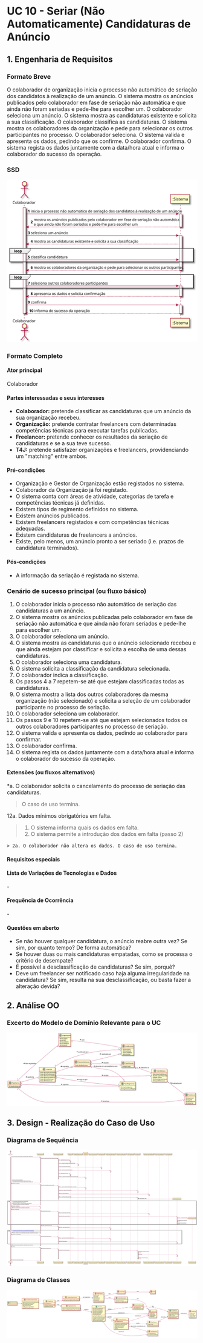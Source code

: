# UC 10 - Seriar (Não Automaticamente) Candidaturas de Anúncio


## 1. Engenharia de Requisitos

### Formato Breve

O colaborador de organização inicia o processo não automático de seriação dos candidatos à realização de um anúncio. O sistema mostra os anúncios publicados pelo colaborador em fase de seriação não automática e que ainda não foram seriadas e pede-lhe para escolher um. O colaborador seleciona um anúncio. O sistema mostra as candidaturas existente e solicita a sua classificação. O colaborador classifica as candidaturas. O sistema mostra os colaboradores da organização e pede para selecionar os outros participantes no processo. O colaborador seleciona. O sistema valida e apresenta os dados, pedindo que os confirme. O colaborador confirma. O sistema regista os dados juntamente com a data/hora atual e informa o colaborador do sucesso da operação. 

### SSD
![UC10_SSD.svg](UC10_SSD.svg)


### Formato Completo

#### Ator principal

Colaborador

#### Partes interessadas e seus interesses
* **Colaborador:** pretende classificar as candidaturas que um anúncio da sua organização recebeu.
* **Organização:** pretende contratar freelancers com determinadas competências técnicas para executar tarefas publicadas.
* **Freelancer:** pretende conhecer os resultados da seriação de candidaturas e se a sua teve sucesso.
* **T4J:** pretende satisfazer organizações e freelancers, providenciando um "matching" entre ambos.

#### Pré-condições
* Organização e Gestor de Organização estão registados no sistema.
* Colaborador da Organização já foi registado.
* O sistema conta com áreas de atividade, categorias de tarefa e competências técnicas já definidas.
* Existem tipos de regimento definidos no sistema.
* Existem anúncios publicados.
* Existem freelancers registados e com competências técnicas adequadas.
* Existem candidaturas de freelancers a anúncios.
* Existe, pelo menos, um anúncio pronto a ser seriado (i.e. prazos de candidatura terminados).

#### Pós-condições
* A informação da seriação é registada no sistema.

### Cenário de sucesso principal (ou fluxo básico)

1. O colaborador inicia o processo não automático de seriação das candidaturas a um anúncio.
2. O sistema mostra os anúncios publicadas pelo colaborador em fase de seriação não automática e que ainda não foram seriados e pede-lhe para escolher um.
3. O colaborador seleciona um anúncio.
4. O sistema mostra as candidaturas que o anúncio selecionado recebeu e que ainda estejam por classificar e solicita a escolha de uma dessas candidaturas.
5. O colaborador seleciona uma candidatura.
6. O sistema solicita a classificação da candidatura selecionada.
7. O colaborador indica a classificação.
8. Os passos 4 a 7 repetem-se até que estejam classificadas todas as candidaturas.
9. O sistema mostra a lista dos outros colaboradores da mesma organização (não selecionado) e solicita a seleção de um colaborador participante no processo de seriação.
10. O colaborador seleciona um colaborador.
11. Os passos 9 e 10 repetem-se até que estejam selecionados todos os outros colaboradores participantes no processo de seriação.
12. O sistema valida e apresenta os dados, pedindo ao colaborador para confirmar.
13. O colaborador confirma.
14. O sistema regista os dados juntamente com a data/hora atual e informa o colaborador do sucesso da operação.



#### Extensões (ou fluxos alternativos)

*a. O colaborador solicita o cancelamento do processo de seriação das candidaturas.
> O caso de uso termina.

12a. Dados mínimos obrigatórios em falta.
>	1. O sistema informa quais os dados em falta.
>	2. O sistema permite a introdução dos dados em falta (passo 2)
>
	> 2a. O colaborador não altera os dados. O caso de uso termina.

#### Requisitos especiais


#### Lista de Variações de Tecnologias e Dados
\-

#### Frequência de Ocorrência
\-

#### Questões em aberto

* Se não houver qualquer candidatura, o anúncio reabre outra vez? Se sim, por quanto tempo? De forma automática?
* Se houver duas ou mais candidaturas empatadas, como se processa o critério de desempate?
* É possível a desclassificação de candidaturas? Se sim, porquê?
* Deve um freelancer ser notificado caso haja alguma irregularidade na candidatura? Se sim, resulta na sua desclassificação, ou basta fazer a alteração devida?


## 2. Análise OO

### Excerto do Modelo de Domínio Relevante para o UC

![UC10_MD.svg](UC10_MD.svg)


## 3. Design - Realização do Caso de Uso

###	Diagrama de Sequência

![UC10_SD.svg](UC10_SD.svg)


###	Diagrama de Classes

![UC10_CD.svg](UC10_CD.svg)